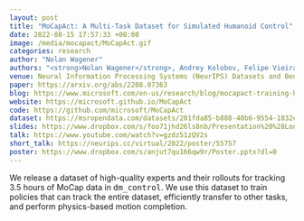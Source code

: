 ```yaml
---
layout: post
title: "MoCapAct: A Multi-Task Dataset for Simulated Humanoid Control"
date: 2022-08-15 17:57:33 +00:00
image: /media/mocapact/MoCapAct.gif
categories: research
author: "Nolan Wagener"
authors: "<strong>Nolan Wagener</strong>, Andrey Kolobov, Felipe Vieira Frujeri, Ricky Loynd, Ching-An Cheng, Matthew Hausknecht"
venue: Neural Information Processing Systems (NeurIPS) Datasets and Benchmarks Track
paper: https://arxiv.org/abs/2208.07363
blog: https://www.microsoft.com/en-us/research/blog/mocapact-training-humanoid-robots-to-move-like-jagger
website: https://microsoft.github.io/MoCapAct
code: https://github.com/microsoft/MoCapAct
dataset: https://msropendata.com/datasets/201fda85-b888-40b6-9554-1832ef203c71
slides: https://www.dropbox.com/s/foo71jhd26ls8nb/Presentation%20%28Long%29.pptx?dl=0
talk: https://www.youtube.com/watch?v=gzdz51zQV2s
short_talk: https://neurips.cc/virtual/2022/poster/55757
poster: https://www.dropbox.com/s/anjut7qu166qw9r/Poster.pptx?dl=0
---
```

We release a dataset of high-quality experts and their rollouts for tracking 3.5 hours of MoCap data in <tt>dm_control</tt>.
We use this dataset to train policies that can track the entire dataset, efficiently transfer to other tasks, and perform physics-based motion completion.
